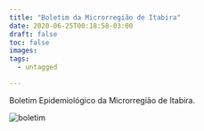 ```yaml
---
title: "Boletim da Microrregião de Itabira"
date: 2020-06-25T00:18:58-03:00
draft: false
toc: false
images:
tags: 
  - untagged

---
```


Boletim Epidemiológico da Microrregião de Itabira.

![boletim](/boletim_itabira_25_06.jpg)

